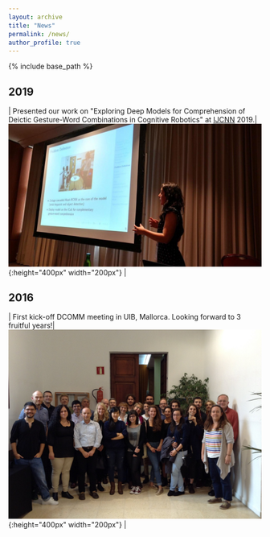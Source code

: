 ```yaml
---
layout: archive
title: "News"
permalink: /news/
author_profile: true
---
```


{% include base_path %}

2019
------

| Presented our work on "Exploring Deep Models for Comprehension of Deictic Gesture-Word Combinations in Cognitive Robotics" at [IJCNN](https://www.ijcnn.org/) 2019.|![](/images/ijcnn2019.jpg){:height="400px" width="200px"} |

2016
------

| First kick-off DCOMM meeting in UIB, Mallorca. Looking forward to 3 fruitful years!|![](/images/dcommkickoff.jpeg){:height="400px" width="200px"} |


